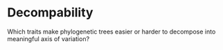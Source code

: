 # Decompability
Which traits make phylogenetic trees easier or harder to decompose into meaningful axis of variation?
